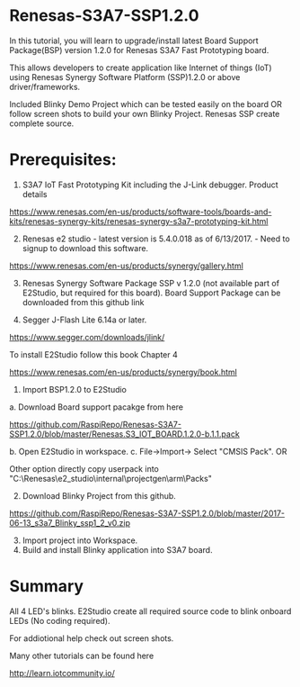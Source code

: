 # Renesas-S3A7-SSP1.2.0

In this tutorial, you will learn to upgrade/install latest Board Support Package(BSP) version 1.2.0 for Renesas S3A7 Fast Prototyping board. 

This allows developers to create application like Internet of things (IoT) using Renesas Synergy Software Platform (SSP)1.2.0 or above driver/frameworks. 

Included Blinky Demo Project which can be tested easily on the board OR follow screen shots to build your own Blinky Project. Renesas SSP create complete source.

# Prerequisites:

1) S3A7 IoT Fast Prototyping Kit including the J-Link debugger. Product details

https://www.renesas.com/en-us/products/software-tools/boards-and-kits/renesas-synergy-kits/renesas-synergy-s3a7-prototyping-kit.html

2) Renesas e2 studio - latest version is 5.4.0.018 as of 6/13/2017. - Need to signup to download this software.

https://www.renesas.com/en-us/products/synergy/gallery.html  


3) Renesas Synergy Software Package SSP v 1.2.0 (not available part of E2Studio, but required for this board). Board Support Package can be downloaded from this github link

4) Segger J-Flash Lite 6.14a or later.

https://www.segger.com/downloads/jlink/

To install E2Studio follow this book Chapter 4

https://www.renesas.com/en-us/products/synergy/book.html

1. Import BSP1.2.0 to E2Studio

 a. Download Board support pacakge from here

https://github.com/RaspiRepo/Renesas-S3A7-SSP1.2.0/blob/master/Renesas.S3_IOT_BOARD.1.2.0-b.1.1.pack
 
 b. Open E2Studio in workspace.
 c. File->Import-> Select "CMSIS Pack".  OR 
 
Other option directly copy userpack into "C:\Renesas\e2_studio\internal\projectgen\arm\Packs"

2. Download Blinky Project from this github.

https://github.com/RaspiRepo/Renesas-S3A7-SSP1.2.0/blob/master/2017-06-13_s3a7_Blinky_ssp1_2_v0.zip

3. Import project into Workspace.
4. Build and install Blinky application into S3A7 board. 

# Summary 
All 4 LED's blinks.  E2Studio create all required source code to blink onboard LEDs (No coding required).

For addiotional help check out screen shots.

Many other tutorials can be found here

http://learn.iotcommunity.io/


